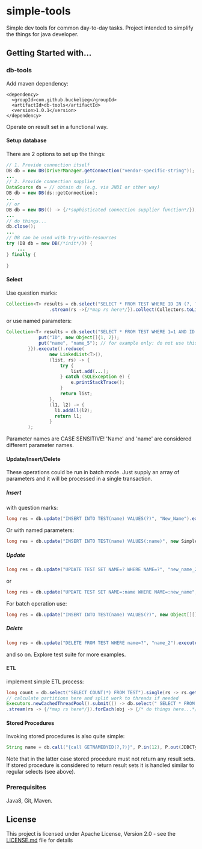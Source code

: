 # simple-tools
Simple dev tools for common day-to-day tasks.
Project intended to simplify the things for java developer. 

## Getting Started with...
### db-tools
Add maven dependency:
```
<dependency>
  <groupId>com.github.buckelieg</groupId>
  <artifactId>db-tools</artifactId>
  <version>1.0.1</version>
</dependency>
```
Operate on result set in a functional way.
#### Setup database
There are 2 options to set up the things:
```java
// 1. Provide connection itself
DB db = new DB(DriverManager.getConnection("vendor-specific-string"));
...
// 2. Provide connection supplier
DataSource ds = // obtain ds (e.g. via JNDI or other way) 
DB db = new DB(ds::getConnection);
...
// or
DB db = new DB(() -> {/*sophisticated connection supplier function*/});
...
// do things...
db.close();
...
// DB can be used with try-with-resources
try (DB db = new DB(/*init*/)) {
    ...
} finally {
    
}
```
#### Select
Use question marks:
```java
Collection<T> results = db.select("SELECT * FROM TEST WHERE ID IN (?, ?)", 1, 2)
                .stream(rs ->{/*map rs here*/}).collect(Collectors.toList());
```
or use named parameters:
```java
Collection<T> results = db.select("SELECT * FROM TEST WHERE 1=1 AND ID IN (:ID) OR NAME=:name", new HashMap<String, Object>(){{
            put("ID", new Object[]{1, 2}); 
            put("name", "name_5"); // for example only: do not use this IRL
        }}).execute().reduce(
                new LinkedList<T>(),
                (list, rs) -> {
                    try {
                        list.add(...);
                    } catch (SQLException e) {
                        e.printStackTrace();
                    }
                    return list;
                },
                (l1, l2) -> {
                  l1.addAll(l2);
                  return l1;
                }
        );
```
Parameter names are CASE SENSITIVE! 'Name' and 'name' are considered different parameter names.

#### Update/Insert/Delete

These operations could be run in batch mode. Just supply an array of parameters and it will be processed in a single transaction.

##### Insert 

with question marks:
```java
long res = db.update("INSERT INTO TEST(name) VALUES(?)", "New_Name").execute();
```
Or with named parameters:
```java
long res = db.update("INSERT INTO TEST(name) VALUES(:name)", new SimpleImmutableEntry<>("name", "New_Name")).execute();
```
##### Update
```java
long res = db.update("UPDATE TEST SET NAME=? WHERE NAME=?", "new_name_2", "name_2").execute();
```
or
```java
long res = db.update("UPDATE TEST SET NAME=:name WHERE NAME=:new_name", new SimpleImmutableEntry<>("name", "new_name_2"), new SimpleImmutableEntry<>("new_name", "name_2")).execute();
```
For batch operation use:
```java
long res = db.update("INSERT INTO TEST(name) VALUES(?)", new Object[][]{{"name1"}, {"name2"}}).execute();
```  
##### Delete
```java
long res = db.update("DELETE FROM TEST WHERE name=?", "name_2").execute();
```
and so on. Explore test suite for more examples.

#### ETL
implement simple ETL process:
```java
long count = db.select("SELECT COUNT(*) FROM TEST").single(rs -> rs.getLong(1)).orElse(0L);
// calculate partitions here and split work to threads if needed
Executors.newCachedThreadPool().submit(() -> db.select(" SELECT * FROM TEST WHERE 1=1 AND ID>? AND ID<?", start, end)
.stream(rs -> {/*map rs here*/}).forEach(obj -> {/* do things here...*/}));
```

#### Stored Procedures
Invoking stored procedures is also quite simple:
```java
String name = db.call("{call GETNAMEBYID(?,?)}", P.in(12), P.out(JDBCType.VARCHAR)).invoke(cs -> cs.getString(2)).get();
```
Note that in the latter case stored procedure must not return any result sets.
If stored procedure is considered to return result sets it is handled similar to regular selects (see above).

### Prerequisites
Java8, Git, Maven.

## License
This project is licensed under Apache License, Version 2.0 - see the [LICENSE.md](LICENSE.md) file for details

